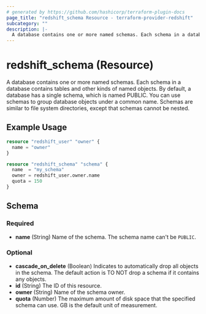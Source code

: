 ```yaml
---
# generated by https://github.com/hashicorp/terraform-plugin-docs
page_title: "redshift_schema Resource - terraform-provider-redshift"
subcategory: ""
description: |-
  A database contains one or more named schemas. Each schema in a database contains tables and other kinds of named objects. By default, a database has a single schema, which is named PUBLIC. You can use schemas to group database objects under a common name. Schemas are similar to file system directories, except that schemas cannot be nested.
---
```


# redshift_schema (Resource)

A database contains one or more named schemas. Each schema in a database contains tables and other kinds of named objects. By default, a database has a single schema, which is named PUBLIC. You can use schemas to group database objects under a common name. Schemas are similar to file system directories, except that schemas cannot be nested.

## Example Usage

```terraform
resource "redshift_user" "owner" {
  name = "owner"
}

resource "redshift_schema" "schema" {
  name  = "my_schema"
  owner = redshift_user.owner.name
  quota = 150
}
```

<!-- schema generated by tfplugindocs -->
## Schema

### Required

- **name** (String) Name of the schema. The schema name can't be `PUBLIC`.

### Optional

- **cascade_on_delete** (Boolean) Indicates to automatically drop all objects in the schema. The default action is TO NOT drop a schema if it contains any objects.
- **id** (String) The ID of this resource.
- **owner** (String) Name of the schema owner.
- **quota** (Number) The maximum amount of disk space that the specified schema can use. GB is the default unit of measurement.


